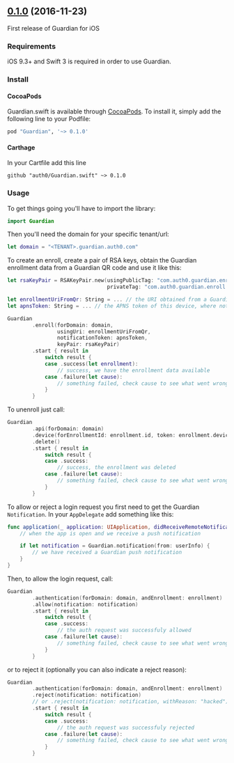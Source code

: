 ## [0.1.0](https://github.com/auth0/Guardian.swift/tree/0.1.0) (2016-11-23)

First release of Guardian for iOS

### Requirements

iOS 9.3+ and Swift 3 is required in order to use Guardian.

### Install

#### CocoaPods

Guardian.swift is available through [CocoaPods](http://cocoapods.org). 
To install it, simply add the following line to your Podfile:

```ruby
pod "Guardian", '~> 0.1.0'
```

#### Carthage

In your Cartfile add this line

```
github "auth0/Guardian.swift" ~> 0.1.0
```

### Usage

To get things going you'll have to import the library:

```swift
import Guardian
```

Then you'll need the domain for your specific tenant/url:

```swift
let domain = "<TENANT>.guardian.auth0.com"
```

To create an enroll, create a pair of RSA keys, obtain the Guardian enrollment data from a Guardian QR code and use it like this:

```swift
let rsaKeyPair = RSAKeyPair.new(usingPublicTag: "com.auth0.guardian.enroll.public",
                                privateTag: "com.auth0.guardian.enroll.private")

let enrollmentUriFromQr: String = ... // the URI obtained from a Guardian QR code
let apnsToken: String = ... // the APNS token of this device, where notifications will be sent

Guardian
        .enroll(forDomain: domain,
                usingUri: enrollmentUriFromQr,
                notificationToken: apnsToken,
                keyPair: rsaKeyPair)
        .start { result in
            switch result {
            case .success(let enrollment): 
                // success, we have the enrollment data available
            case .failure(let cause):
                // something failed, check cause to see what went wrong
            }
        }
```

To unenroll just call:

```swift
Guardian
        .api(forDomain: domain)
        .device(forEnrollmentId: enrollment.id, token: enrollment.deviceToken)
        .delete()
        .start { result in
            switch result {
            case .success: 
                // success, the enrollment was deleted
            case .failure(let cause):
                // something failed, check cause to see what went wrong
            }
        }
```

To allow or reject a login request you first need to get the Guardian `Notification`. In your `AppDelegate` add something like this:

```swift
func application(_ application: UIApplication, didReceiveRemoteNotification userInfo: [AnyHashable: Any]) {
    // when the app is open and we receive a push notification

    if let notification = Guardian.notification(from: userInfo) {
        // we have received a Guardian push notification
    }
}
```

Then, to allow the login request, call:

```swift
Guardian
        .authentication(forDomain: domain, andEnrollment: enrollment)
        .allow(notification: notification)
        .start { result in
            switch result {
            case .success: 
                // the auth request was successfuly allowed
            case .failure(let cause):
                // something failed, check cause to see what went wrong
            }
        }
```

or to reject it (optionally you can also indicate a reject reason):

```swift
Guardian
        .authentication(forDomain: domain, andEnrollment: enrollment)
        .reject(notification: notification)
        // or .reject(notification: notification, withReason: "hacked")
        .start { result in
            switch result {
            case .success: 
                // the auth request was successfuly rejected
            case .failure(let cause):
                // something failed, check cause to see what went wrong
            }
        }
```
